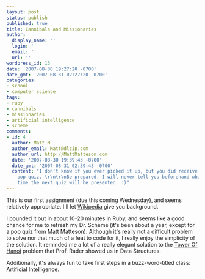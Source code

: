 ```yaml
---
layout: post
status: publish
published: true
title: Cannibals and Missionaries
author:
  display_name: ''
  login: ''
  email: ''
  url: ''
wordpress_id: 13
date: '2007-08-30 19:27:20 -0700'
date_gmt: '2007-08-31 02:27:20 -0700'
categories:
- school
- computer science
tags:
- ruby
- cannibals
- missionaries
- artificial intelligence
- scheme
comments:
- id: 4
  author: Matt M
  author_email: Matt@dlzip.com
  author_url: http://MattMatteson.com
  date: '2007-08-30 19:39:43 -0700'
  date_gmt: '2007-08-31 02:39:43 -0700'
  content: "I don't know if you ever picked it up, but you did receive an A on your
    pop quiz. \r\n\r\nBe prepared, I will never tell you beforehand what topic or
    time the next quiz will be presented. :)"
---
```

This is our first assignment (due this coming Wednesday), and seems relatively appropriate.  I'll let [Wikipedia](http://en.wikipedia.org/wiki/Missionaries_and_cannibals_problem) give you background.

I pounded it out in about 10-20 minutes in Ruby, and seems like a good chance for me to refresh my Dr. Scheme (it's been about a year, except for a pop quiz from Matt Matteson).  Although it's really not a difficult problem to solve nor that much of a feat to code for it, I really enjoy the simplicity of the solution.  It reminded me a lot of a really elegant solution to the [Tower Of Hanoi](http://en.wikipedia.org/wiki/Tower_of_Hanoi) problem that Prof. Rader showed us in Data Structures.

Additionally, it's always fun to take first steps in a buzz-word-titled class: Artificial Intelligence.
